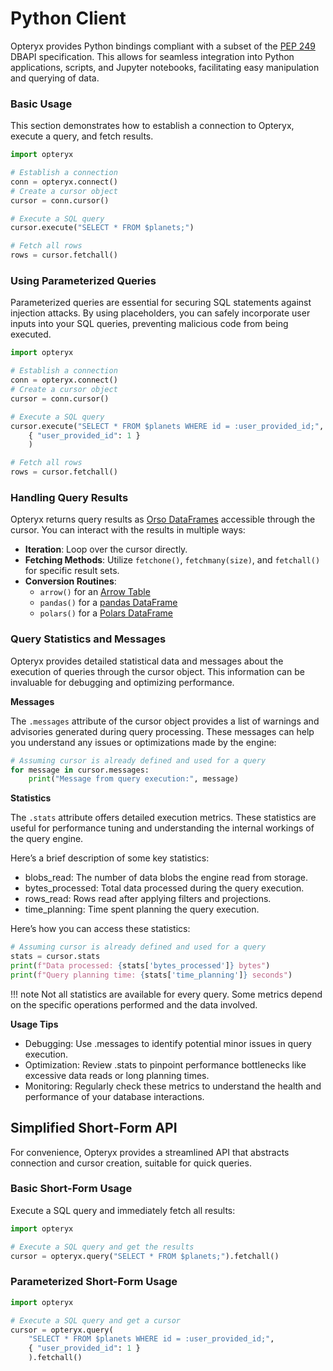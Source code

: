 # Python Client

Opteryx provides Python bindings compliant with a subset of the [PEP 249](https://peps.python.org/pep-0249/) DBAPI specification. This allows for seamless integration into Python applications, scripts, and Jupyter notebooks, facilitating easy manipulation and querying of data.

### Basic Usage

This section demonstrates how to establish a connection to Opteryx, execute a query, and fetch results.

~~~python
import opteryx

# Establish a connection
conn = opteryx.connect()
# Create a cursor object
cursor = conn.cursor()

# Execute a SQL query
cursor.execute("SELECT * FROM $planets;")

# Fetch all rows
rows = cursor.fetchall()
~~~

### Using Parameterized Queries

Parameterized queries are essential for securing SQL statements against injection attacks. By using placeholders, you can safely incorporate user inputs into your SQL queries, preventing malicious code from being executed.

~~~python
import opteryx

# Establish a connection
conn = opteryx.connect()
# Create a cursor object
cursor = conn.cursor()

# Execute a SQL query
cursor.execute("SELECT * FROM $planets WHERE id = :user_provided_id;",
    { "user_provided_id": 1 }
    )

# Fetch all rows
rows = cursor.fetchall()
~~~

### Handling Query Results

Opteryx returns query results as [Orso DataFrames](https://github.com/mabel-dev/orso) accessible through the cursor. You can interact with the results in multiple ways:

- **Iteration**: Loop over the cursor directly.
- **Fetching Methods**: Utilize `fetchone()`, `fetchmany(size)`, and `fetchall()` for specific result sets.
- **Conversion Routines**:
    - `arrow()` for an [Arrow Table](https://arrow.apache.org/docs/python/generated/pyarrow.Table.html#pyarrow.Table)
    - `pandas()` for a [pandas DataFrame](https://pandas.pydata.org/docs/reference/api/pandas.DataFrame.html)
    - `polars()` for a [Polars DataFrame](https://pola-rs.github.io/polars/py-polars/html/reference/dataframe/index.html)

### Query Statistics and Messages

Opteryx provides detailed statistical data and messages about the execution of queries through the cursor object. This information can be invaluable for debugging and optimizing performance.

**Messages**

The `.messages` attribute of the cursor object provides a list of warnings and advisories generated during query processing. These messages can help you understand any issues or optimizations made by the engine:

~~~python
# Assuming cursor is already defined and used for a query
for message in cursor.messages:
    print("Message from query execution:", message)
~~~

**Statistics**

The `.stats` attribute offers detailed execution metrics. These statistics are useful for performance tuning and understanding the internal workings of the query engine.

Here’s a brief description of some key statistics:

- blobs_read: The number of data blobs the engine read from storage.
- bytes_processed: Total data processed during the query execution.
- rows_read: Rows read after applying filters and projections.
- time_planning: Time spent planning the query execution.

Here’s how you can access these statistics:

~~~python
# Assuming cursor is already defined and used for a query
stats = cursor.stats
print(f"Data processed: {stats['bytes_processed']} bytes")
print(f"Query planning time: {stats['time_planning']} seconds")
~~~

!!! note
    Not all statistics are available for every query. Some metrics depend on the specific operations performed and the data involved.

**Usage Tips**

- Debugging: Use .messages to identify potential minor issues in query execution.   
- Optimization: Review .stats to pinpoint performance bottlenecks like excessive data reads or long planning times.   
- Monitoring: Regularly check these metrics to understand the health and performance of your database interactions.   

## Simplified Short-Form API

For convenience, Opteryx provides a streamlined API that abstracts connection and cursor creation, suitable for quick queries.

### Basic Short-Form Usage

Execute a SQL query and immediately fetch all results:

~~~python
import opteryx

# Execute a SQL query and get the results
cursor = opteryx.query("SELECT * FROM $planets;").fetchall()
~~~

### Parameterized Short-Form Usage

~~~python
import opteryx

# Execute a SQL query and get a cursor
cursor = opteryx.query(
    "SELECT * FROM $planets WHERE id = :user_provided_id;",
    { "user_provided_id": 1 }
    ).fetchall()
~~~